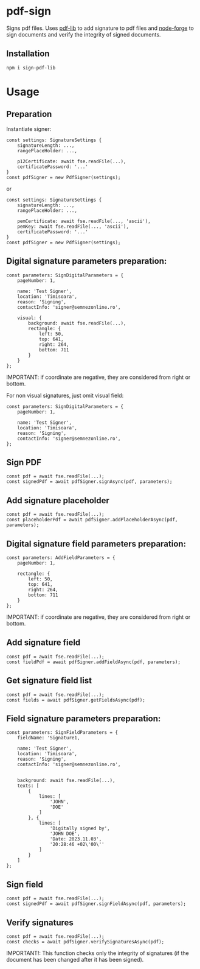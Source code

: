 # pdf-sign

Signs pdf files. Uses [pdf-lib](https://www.npmjs.com/package/pdf-lib) to add signature to pdf files and [node-forge](https://www.npmjs.com/package/node-forge) to sign documents and verify the integrity of signed documents. 

## Installation
```
npm i sign-pdf-lib
```

# Usage
## Preparation

Instantiate signer:
```
const settings: SignatureSettings {
    signatureLength: ...,
    rangePlaceHolder: ...,

    p12Certificate: await fse.readFile(...),
    certificatePassword: '...'
}
const pdfSigner = new PdfSigner(settings);
```
or
```
const settings: SignatureSettings {
    signatureLength: ...,
    rangePlaceHolder: ...,

    pemCertificate: await fse.readFile(..., 'ascii'),
    pemKey: await fse.readFile(..., 'ascii'),
    certificatePassword: '...'
}
const pdfSigner = new PdfSigner(settings);
```

## Digital signature parameters preparation:
```
const parameters: SignDigitalParameters = {
    pageNumber: 1,

    name: 'Test Signer',
    location: 'Timisoara',
    reason: 'Signing',
    contactInfo: 'signer@semnezonline.ro',

    visual: {
        background: await fse.readFile(...),
        rectangle: { 
            left: 50, 
            top: 641, 
            right: 264, 
            bottom: 711
        }
    }
};
```
IMPORTANT: if coordinate are negative, they are considered from right or bottom.

For non visual signatures, just omit visual field:
```
const parameters: SignDigitalParameters = {
    pageNumber: 1,

    name: 'Test Signer',
    location: 'Timisoara',
    reason: 'Signing',
    contactInfo: 'signer@semnezonline.ro',
};
```

## Sign PDF
```
const pdf = await fse.readFile(...); 
const signedPdf = await pdfSigner.signAsync(pdf, parameters);
```
          
## Add signature placeholder
```
const pdf = await fse.readFile(...); 
const placeholderPdf = await pdfSigner.addPlaceholderAsync(pdf, parameters);
```

## Digital signature field parameters preparation:
```
const parameters: AddFieldParameters = {
    pageNumber: 1,

    rectangle: { 
        left: 50, 
        top: 641, 
        right: 264, 
        bottom: 711
    }
};
```
IMPORTANT: if coordinate are negative, they are considered from right or bottom.

## Add signature field
```
const pdf = await fse.readFile(...); 
const fieldPdf = await pdfSigner.addFieldAsync(pdf, parameters);
```

## Get signature field list
```
const pdf = await fse.readFile(...); 
const fields = await pdfSigner.getFieldsAsync(pdf);
```

## Field signature parameters preparation:
```
const parameters: SignFieldParameters = {
    fieldName: 'Signature1,

    name: 'Test Signer',
    location: 'Timisoara',
    reason: 'Signing',
    contactInfo: 'signer@semnezonline.ro',


    background: await fse.readFile(...),
    texts: [
        {
            lines: [ 
                'JOHN', 
                'DOE'
            ]
        }, {
            lines: [ 
                'Digitally signed by', 
                'JOHN DOE', 
                'Date: 2023.11.03', 
                '20:28:46 +02\'00\''
            ]
        }
    ]
};
```

## Sign field
```
const pdf = await fse.readFile(...); 
const signedPdf = await pdfSigner.signFieldAsync(pdf, parameters);
```

## Verify signatures
```
const pdf = await fse.readFile(...); 
const checks = await pdfSigner.verifySignaturesAsync(pdf);
```
IMPORTANT!: This function checks only the integrity of signatures (if the document has been changed after it has been signed).
